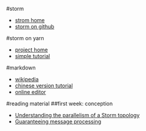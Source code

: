 #storm
* [strom home](http://storm.incubator.apache.org)
* [storm on github](https://github.com/apache/incubator-storm)

#storm on yarn
* [project home](https://github.com/yahoo/storm-yarn)
* [simple tutorial](http://dongxicheng.org/mapreduce-nextgen/storm-on-yarn)

#markdown
* [wikipedia](http://zh.wikipedia.org/wiki/Markdown)
* [chinese version tutorial](http://wowubuntu.com/markdown)
* [online editor](https://www.zybuluo.com/mdeditor)

#reading material
##first week: conception
* [Understanding the parallelism of a Storm topology](http://www.cnblogs.com/fxjwind/archive/2013/05/04/3059514.html)
* [Guaranteeing message processing](http://www.cnblogs.com/fxjwind/archive/2013/05/08/3066988.html)
